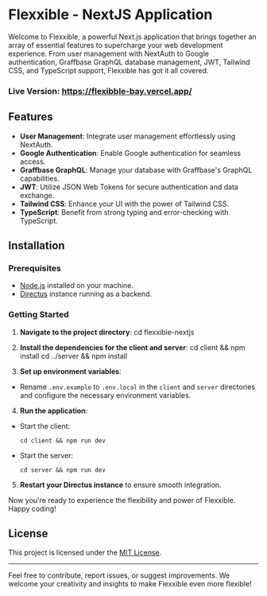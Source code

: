 # Flexxible - NextJS Application

Welcome to Flexxible, a powerful Next.js application that brings together an array of essential features to supercharge your web development experience. From user management with NextAuth to Google authentication, Graffbase GraphQL database management, JWT, Tailwind CSS, and TypeScript support, Flexxible has got it all covered.

### Live Version: https://flexibble-bay.vercel.app/

## Features
- **User Management**: Integrate user management effortlessly using NextAuth.
- **Google Authentication**: Enable Google authentication for seamless access.
- **Graffbase GraphQL**: Manage your database with Graffbase's GraphQL capabilities.
- **JWT**: Utilize JSON Web Tokens for secure authentication and data exchange.
- **Tailwind CSS**: Enhance your UI with the power of Tailwind CSS.
- **TypeScript**: Benefit from strong typing and error-checking with TypeScript.

## Installation

### Prerequisites
- [Node.js](https://nodejs.org/) installed on your machine.
- [Directus](https://directus.io/) instance running as a backend.

### Getting Started
1. **Navigate to the project directory**:
cd flexxible-nextjs

2. **Install the dependencies for the client and server**:
cd client && npm install
cd ../server && npm install

3. **Set up environment variables**:
- Rename `.env.example` to `.env.local` in the `client` and `server` directories and configure the necessary environment variables.

4. **Run the application**:
- Start the client:
  ```
  cd client && npm run dev
  ```
- Start the server:
  ```
  cd server && npm run dev
  ```

5. **Restart your Directus instance** to ensure smooth integration.

Now you're ready to experience the flexibility and power of Flexxible. Happy coding!

## License
This project is licensed under the [MIT License](LICENSE).

---

Feel free to contribute, report issues, or suggest improvements. We welcome your creativity and insights to make Flexxible even more flexible!
